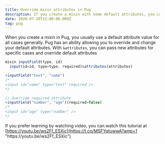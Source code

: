 ```yaml
---
title: Override mixin attributes in Pug
description: If you create a mixin with some default attributes, you can change it later
date: 2020-07-28T15:00:00.000Z
tag: pug
---
```

When you create a mixin in Pug, you usually use a default attribute value for all cases generally. Pug has an ability allowing you to override and change your default attributes. With `&attributes`, you can pass new attributes for specific cases and override default attributes

```javascript
mixin inputField(type, id)
  input(id=id, type=type, required)&attributes(attributes)

+inputField("text", "name")
/*
<input id="name" type="text" required />
*/

// Override required attribute 
+inputField("number", "age")(required=false)
/*
<input id="age" type="number" />
*/
```

If you prefer learning by watching video, you can watch this tutorial at [https://youtu.be/ws2Ff_ESXic](https://t.co/MSFYqtuwwA?amp=1 "https\://youtu.be/ws2Ff_ESXic")